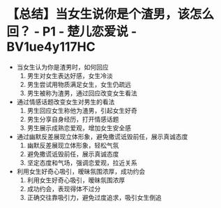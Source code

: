 # 【总结】当女生说你是个渣男，该怎么回？ - P1 - 楚儿恋爱说 - BV1ue4y117HC

-   当女生认为你是渣男时，如何回应
    1.  男生对女生表达好感，女生冷淡
    2.  男生尝试用物质满足女生，女生仍疏远
    3.  男生被称为渣男，通过回应改变女生看法
-   通过情感话题改变女生对男生的看法
    1.  男生回应女生称他为渣男，引起女生好奇
    2.  男生分享自身经历，打开情感话题
    3.  男生展示成熟恋爱观，增加女生安全感
-   通过幽默反差展现立体形象，避免撒谎诋毁前任，展示真诚态度
    1.  幽默反差展现立体形象，轻松气氛
    2.  避免撒谎诋毁前任，展示真诚态度
    3.  坚定态度和气场，强调恋爱观，拉近关系
-   利用女生好奇心吸引，暧昧氛围浓厚，成功约会
    1.  利用女生好奇心吸引，暧昧氛围浓厚
    2.  成功约会，表现得体不过分
    3.  正确交往靠吸引力，避免过度追求，吸引女生倒追